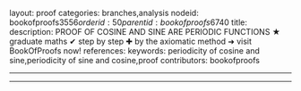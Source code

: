 layout: proof
categories: branches,analysis
nodeid: bookofproofs$3556
orderid: 50
parentid: bookofproofs$6740
title: 
description: PROOF OF COSINE AND SINE ARE PERIODIC FUNCTIONS &#9733; graduate maths &#10004; step by step &#10010; by the axiomatic method &#10140; visit BookOfProofs now!
references: 
keywords: periodicity of cosine and sine,periodicity of sine and cosine,proof
contributors: bookofproofs

---


---
